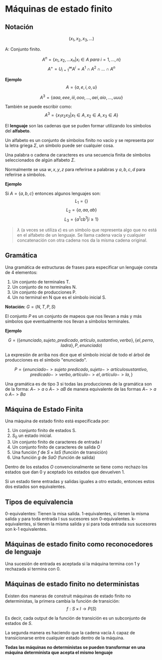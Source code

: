 # Máquinas de estado finito

## Notación

$$
(x_1, x_2, x_3, ...)
$$

A: Conjunto finito.

$$
A^n=\{x_1, x_2, \dots x_n| x_i\in A\ para\ i=1,\dots,n\}
$$
$$
A^+=U_{i=1}^\infty A^i = A^1 \cap A^2 \cap \dots \cap A^n
$$

**Ejemplo**
$$
A = \{a,e,i,o,u\}
$$

$$
A^3=\{aaa,eee,iii,ooo, \dots, aei, aio, \dots, uuu\}
$$

También se puede escribir como:
$$
A^3=\{x_1 x_2 x_3 | x_1\in A, x_2\in A, x_3\in A\}
$$

El **lenguaje** son las cadenas que se puden formar utilizando los símbolos del **alfabeto**.

Un alfabeto es un conjunto de símbolos finito no vacío y se representa por la letra griega $\Sigma$, un símbolo puede ser cualquier cosa.

Una palabra o cadena de caracteres es una secuencia finita de símbolos seleccionados de algún alfabeto $\Sigma$.

Normalmente se usa $w,x,y,z$ para referirse a palabras y $a,b,c,d$ para referirse a símbolos.

**Ejemplo**

Si $A=\{a,b,c\}$ entonces algunos lenguajes son:
$$
L_1=\{\}
$$
$$
L_2=\{a, aa, ab\}
$$
$$
L_3=\{a^1cb^1 | i \ge 1\}
$$

> $\lambda$ (a veces se utiliza $\epsilon$) es un símbolo que representa algo que no está en el alfabeto de un lenguaje.
> Se llama cadena vacía y cualquier concatenación con otra cadena nos da la misma cadena original.

## Gramática

Una gramática de estructuras de frases para especificar un lenguaje consta de 4 elementos:
1. Un conjunto de terminales T.
2. Un conjunto de no terminales N.
3. Un conjunto de producciones P.
4. Un no terminal en N que es el símbolo inicial S.

**Notación:** $G=(N,T,P,S)$

El conjunto $P$ es un conjunto de mapeos que nos llevan a más y más símbolos que eventualmente nos llevan a símbolos terminales.

**Ejemplo**

$$
G=(\{enunciado, sujeto, predicado, artículo, sustantivo, verbo\}, \{el, perro, ladra\}, P, enunciado)
$$

La expresión de arriba nos dice que el símbolo inicial de todo el árbol de producciones es el símbolo "enunciado".

$$
P=\{enunciado -> sujeto\ predicado,
sujeto -> artículo sustantivo,
predicado -> verbo,
artículo -> el,
artículo -> la,\}
$$

Una gramática es de tipo 3 si todas las producciones de la gramática son de la forma:
$A -> a$ o $A -> aB$ de manera equivalente de las formas $A-> a$ o $A-> Ba$

## Máquina de Estado Finita
Una máquina de estado finito está especificada por:
1. Un conjunto finito de estados S.
2. $S_0$ un estado inicial.
3. Un conjunto finito de caracteres de entrada $I$
4. Un conjunto finito de caracteres de salida $O$
5. Una función $f$ de $S\times IaS$ (función de transición)
6. Una función $g$ de $SaO$ (función de salida)

Dentro de los estados $O$ convencionalmente se tiene como rechazo los estados que dan 0 y aceptado los estados que devuelven 1.

Si un estado tiene entradas y salidas iguales a otro estado, entonces estos dos estados son equivalentes.

## Tipos de equivalencia
0-equivalentes: Tienen la misa salida.
1-equivalentes, si tienen la misma salida y para toda entrada I sus sucesores son 0-equivalentes.
k-equivalentes, si tienen la misma salida y si para toda entrada sus sucesores son k-1 equivalentes.

## Máquinas de estado finito como reconocedores de lenguaje
Una sucesión de entrada es aceptada si la máquina termina con 1 y rechazada si termina con 0.

## Máquinas de estado finito no deterministas
Existen dos maneras de construit máquinas de estado finito no deterministas, la primera cambia la función de transición:
$$
f: S\times I\rightarrow P(S)
$$

Es decir, cada output de la función de transición es un subconjunto de estados de $S$.

La segunda manera es haciendo que la cadena vacía $\lambda$ capaz de transicionarse entre cualquier estado dentro de la máquina.

**Todas las máquinas no deterministas se pueden transformar en una máquina determinista que acepta el mismo lenguaje**
